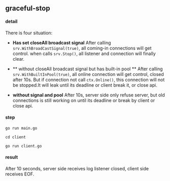 ## graceful-stop

#### detail
There is four situation:
- **Has set closeAll broadcast signal**
After calling `srv.WithBroadCastSignal(true)`, all coming-in connections will get control. when calls `srv.Stop()`, all listener and connection will finally clear.

- ** without closeAll broadcast signal but has built-in pool **
After calling `srv.WithBuiltInPool(true)`, all online connection will get control, closed after 10s. But if connection not call `ctx.Online()`, this connection will not be stopped.It will leak until its deadline or client break it, or close api.

- **without signal and pool**
After 10s, server side only refuse server, but old connections is still working on until its deadline or break by client or close api.

#### step
`go run main.go`

`cd client`

`go run client.go`

#### result
After 10 seconds, server side receives log listener closed, client side receives EOF.

